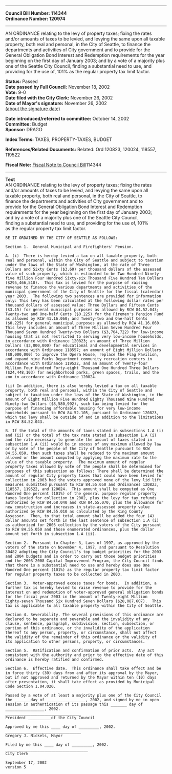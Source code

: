 * * * * *  
  
**Council Bill Number: [](#h0)[](#h2)114344**   
**Ordinance Number: 120974**  
  
* * * * *  
  
AN ORDINANCE relating to the levy of property taxes; fixing the rates and/or amounts of taxes to be levied, and levying the same upon all taxable property, both real and personal, in the City of Seattle, to finance the departments and activities of City government and to provide for the General Obligation Bond Interest and Redemption requirements for the year beginning on the first day of January 2003; and by a vote of a majority plus one of the Seattle City Council, finding a substantial need to use, and providing for the use of, 101% as the regular property tax limit factor.  
  
**Status:** Passed   
**Date passed by Full Council:** November 18, 2002   
**Vote:** 9-0   
**Date filed with the City Clerk:** November 26, 2002   
**Date of Mayor's signature:** November 26, 2002   
[(about the signature date)](/~public/approvaldate.htm)   
  
  
**Date introduced/referred to committee:** October 14, 2002   
**Committee:** Budget   
**Sponsor:** DRAGO   
  
**Index Terms:** TAXES, PROPERTY-TAXES, BUDGET  
  
**References/Related Documents:** Related: Ord 120823, 120024, 118557, 119522  
  
**Fiscal Note:** [Fiscal Note to Council Bill](http://clerk.seattle.gov/~public/fnote/114344.htm)[](#h1)[](#h3)114344  
  
* * * * *  
  
**Text**  
    AN ORDINANCE relating to the levy of property taxes; fixing the rates  
    and/or amounts of taxes to be levied, and levying the same upon all  
    taxable property, both real and personal, in the City of Seattle, to  
    finance the departments and activities of City government and to  
    provide for the General Obligation Bond Interest and Redemption  
    requirements for the year beginning on the first day of January 2003;  
    and by a vote of a majority plus one of the Seattle City Council,  
    finding a substantial need to use, and providing for the use of, 101%  
    as the regular property tax limit factor.  
  
    BE IT ORDAINED BY THE CITY OF SEATTLE AS FOLLOWS:  
  
    Section 1.  General Municipal and Firefighters' Pension.  
  
    A. (i)  There is hereby levied a tax on all taxable property, both  
    real and personal, within the City of Seattle and subject to taxation  
    under the laws of the State of Washington, at the rate of Three  
    Dollars and Sixty Cents ($3.60) per thousand dollars of the assessed  
    value of such property, which is estimated to be Two Hundred Ninety-  
    five Million Four Hundred Sixty-six Thousand Five Hundred Ten Dollars  
    ($295,466,510).  This tax is levied for the purpose of raising  
    revenue to finance the various departments and activities of the  
    municipal government of the City of Seattle for the fiscal (calendar)  
    year 2003.  The following two sentences are provided for information  
    only: This levy has been calculated at the following dollar rates per  
    thousand dollars of assessed value: Three Dollars and Fifteen Cents  
    ($3.15) for general municipal purposes as allowed by RCW 84.52.043;  
    Twenty-two and One-half Cents ($0.225) for the Firemen's Pension Fund  
    as allowed by RCW 41.16.060; and Twenty-two and One-half Cents  
    ($0.225) for general municipal purposes as allowed by RCW 41.16.060.  
    This levy includes an amount of Three Million Seven Hundred Four  
    Thousand Seven Hundred Twenty-two Dollars ($3,704,722) for low-income  
    housing that is not restricted to serving very low-income households,  
    in accordance with Ordinance 120823; an amount of Three Million  
    Dollars ($3,000,000) for educational and developmental services in  
    accordance with Ordinance 118557; an amount of Eight Million Dollars  
    ($8,000,000) to improve the Opera House, replace the Flag Pavilion,  
    and expand nine Parks Department community recreation centers in  
    accordance with Ordinance 119522, and an amount of Twenty-four  
    Million Four Hundred Forty-eight Thousand One Hundred Three Dollars  
    ($24,448,103) for neighborhood parks, green spaces, trails, and the  
    zoo in accordance with Ordinance 120024.  
  
    (ii) In addition, there is also hereby levied a tax on all taxable  
    property, both real and personal, within the City of Seattle and  
    subject to taxation under the laws of the State of Washington, in the  
    amount of Eight Million Five Hundred Eighty Thousand Nine Hundred  
    Ninety-two Dollars ($8,580,992), such tax being levied for the  
    purpose of financing affordable housing for very low-income  
    households pursuant to RCW 84.52.105, pursuant to Ordinance 120823,  
    which tax levy shall be outside of and in addition to the limitations  
    in RCW 84.52.043.  
  
    B. If the total of the amounts of taxes stated in subsections 1.A (i)  
    and (ii) or the total of the tax rate stated in subsection 1.A (i)  
    and the rate necessary to generate the amount of taxes stated in  
    subsection 1.A (ii) would be in excess of any maximum allowed by law  
    or by vote of the people of the City of Seattle pursuant to RCW  
    84.55.050, then such taxes shall be reduced to the maximum amount  
    allowed or the amount computed by applying the maximum rate to the  
    value of the taxable property.  The maximum amount of regular  
    property taxes allowed by vote of the people shall be determined for  
    purposes of this subsection as follows: There shall be determined the  
    amount of regular City property taxes that could have been levied for  
    collection in 2003 had the voters approved none of the levy lid lift  
    measures submitted pursuant to RCW 84.55.050 and Ordinances 120823,  
    118557, 119522, and 120024.  This amount shall be computed as One  
    Hundred One percent (101%) of the general purpose regular property  
    taxes levied for collection in 2002, plus the levy for tax refunds  
    authorized by RCW 84.68.040 and RCW 84.55.070, plus the allowance for  
    new construction and increases in state-assessed property value  
    authorized by RCW 84.55.010 as calculated by the King County  
    Assessor.  Then, to that total amount shall be added the four (4)  
    dollar amounts set forth in the last sentence of subsection 1.A (i)  
    as authorized for 2003 collection by the voters of the City pursuant  
    to RCW 84.55.050 and those enumerated ordinances, plus the dollar  
    amount set forth in subsection 1.A (ii).  
  
    Section 2.  Pursuant to Chapter 3, Laws of 1997, as approved by the  
    voters of the state on November 4, 1997, and pursuant to Resolution  
    30482 adopting the City Council's top budget priorities for the 2003  
    and 2004 budgets and in order to carry out those budget priorities  
    and the 2003-2008 Capital Improvement Program, the City Council finds  
    that there is a substantial need to use and hereby does use One  
    Hundred One percent (101%) as the regular property tax limit factor  
    for regular property taxes to be collected in 2003.  
  
    Section 3.  Voter-approved excess taxes for bonds.  In addition, a  
    further tax is hereby levied to raise revenue to provide for the  
    interest on and redemption of voter-approved general obligation bonds  
    for the fiscal year 2003 in the amount of Twenty-eight Million  
    Eighty-seven Thousand Six Hundred Seven Dollars ($28,087,607).  This  
    tax is applicable to all taxable property within the City of Seattle.  
  
    Section 4. Severability. The several provisions of this ordinance are  
    declared to be separate and severable and the invalidity of any  
    clause, sentence, paragraph, subdivision, section, subsection, or  
    portion of this ordinance, or the invalidity of the application  
    thereof to any person, property, or circumstance, shall not affect  
    the validity of the remainder of this ordinance or the validity of  
    its application to other persons, property, or circumstances.  
  
    Section 5.  Ratification and confirmation of prior acts.  Any act  
    consistent with the authority and prior to the effective date of this  
    ordinance is hereby ratified and confirmed.  
  
    Section 6.  Effective date.  This ordinance shall take effect and be  
    in force thirty (30) days from and after its approval by the Mayor,  
    but if not approved and returned by the Mayor within ten (10) days  
    after presentation, it shall take effect as provided by Municipal  
    Code Section 1.04.020.  
  
    Passed by a vote of at least a majority plus one of the City Council  
    the _______day of _________________, 2002, and signed by me in open  
    session in authentication of its passage this _______ day of  
    _________________, 2002.  
    _________________________________  
    President __________of the City Council  
  
    Approved by me this ____ day of _________, 2002.  
    _________________________________  
    Gregory J. Nickels, Mayor  
  
    Filed by me this ____ day of _________, 2002.  
    ____________________________________  
    City Clerk  
  
    September 17, 2002  
    version 5  
